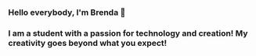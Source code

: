 ### Hello everybody, I'm Brenda 👋
### I am a student with a passion for technology and creation! My creativity goes beyond what you expect!

